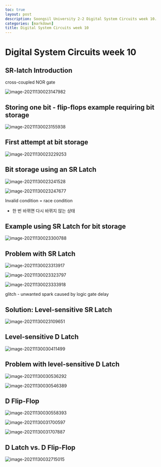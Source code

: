 ```yaml
---
toc: true
layout: post
description: Soongsil University 2-2 Digital System Circuits week 10.
categories: [markdown]
title: Digital System Circuits week 10
---
```

# Digital System Circuits week 10

## SR-latch Introduction

cross-coupled NOR gate

![image-20211130023147982](/Kevin_Min/images/2021-11-29-digital-system-circuits-week-11/image-20211130023147982.png)

## Storing one bit - flip-flops example requiring bit storage

![image-20211130023155938](/Kevin_Min/images/2021-11-29-digital-system-circuits-week-11/image-20211130023155938.png)

## First attempt at bit storage

![image-20211130023229253](/Kevin_Min/images/2021-11-29-digital-system-circuits-week-11/image-20211130023229253.png)

## Bit storage using an SR Latch

![image-20211130023241528](/Kevin_Min/images/2021-11-29-digital-system-circuits-week-11/image-20211130023241528.png)

![image-20211130023247677](/Kevin_Min/images/2021-11-29-digital-system-circuits-week-11/image-20211130023247677.png)

Invalid condition = race condition

-   한 번 바뀌면 다시 바뀌지 않는 상태

## Example using SR Latch for bit storage

![image-20211130023300788](/Kevin_Min/images/2021-11-29-digital-system-circuits-week-11/image-20211130023300788.png)

## Problem with SR Latch

![image-20211130023313917](/Kevin_Min/images/2021-11-29-digital-system-circuits-week-11/image-20211130023313917.png)

![image-20211130023323797](/Kevin_Min/images/2021-11-29-digital-system-circuits-week-11/image-20211130023323797.png)

![image-20211130023333918](/Kevin_Min/images/2021-11-29-digital-system-circuits-week-11/image-20211130023333918.png)

glitch - unwanted spark caused by logic gate delay

## Solution: Level-sensitive SR Latch

![image-20211130023109651](/Kevin_Min/images/2021-11-29-digital-system-circuits-week-11/image-20211130023109651.png)

## Level-sensitive D Latch

![image-20211130030411499](/Kevin_Min/images/2021-11-29-digital-system-circuits-week-11/image-20211130030411499.png)

## Problem with level-sensitive D Latch

![image-20211130030536292](/Kevin_Min/images/2021-11-29-digital-system-circuits-week-11/image-20211130030536292.png)

![image-20211130030546389](/Kevin_Min/images/2021-11-29-digital-system-circuits-week-11/image-20211130030546389.png)

## D Flip-Flop

![image-20211130030558393](/Kevin_Min/images/2021-11-29-digital-system-circuits-week-11/image-20211130030558393.png)

![image-20211130031700597](/Kevin_Min/images/2021-11-29-digital-system-circuits-week-11/image-20211130031700597.png)

![image-20211130031707887](/Kevin_Min/images/2021-11-29-digital-system-circuits-week-11/image-20211130031707887.png)

## D Latch vs. D Flip-Flop

![image-20211130032715015](/Kevin_Min/images/2021-11-29-digital-system-circuits-week-11/image-20211130032715015.png)
